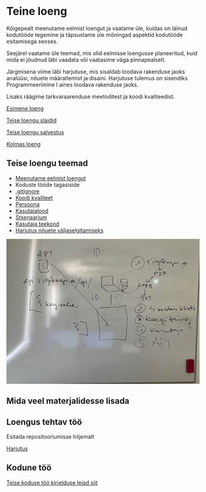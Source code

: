 # Teine loeng

Kõigepealt meenutame eelmist loengut ja vaatame üle, kuidas on läinud kodutööde tegemine ja täpsustame üle mõningad aspektid kodutööde esitamisega seoses.

Seejärel vaatame üle teemad, mis olid eelmisse loengusse planeeritud, kuid mida ei jõudnud läbi vaadata või vaatasime väga pinnapealselt.

Järgmisena viime läbi harjutuse, mis sisaldab loodava rakenduse jaoks analüüsi, nõuete määratlemist ja disaini. Harjutuse tulemus on sisendiks Programmeerimine I aines loodava rakenduse jaoks.

Lisaks räägime tarkvaraarenduse meetoditest ja koodi kvaliteedist.

[Esimene loeng](../loeng_01/README.md)

[Teise loengu slaidid](files/slaidid_02.pdf)

[Teise loengu salvestus](https://youtu.be/rh8k2sevui4)

[Kolmas loeng](../loeng_03/README.md)

## Teise loengu teemad

- [Meenutame eelmist loengut](../loeng_01/README.md)
- Koduste tööde tagasiside
- [.gitignore](../../concepts/gitignore/README.md)
- [Koodi kvaliteet](../../concepts/koodikvaliteet/README.md)
- [Persoona](../../concepts/persoona/README.md)
- [Kasutajalood](../../concepts/kasutajalugu/README.md)
- [Stsenaarium](../../concepts/stsenaarium/README.md)
- [Kasutaja teekond](../../concepts/kasutajateekond/README.md)
- [Harjutus nõuete väljaselgitamiseks](files/harjutus.md)

![Teine loeng](files/teine_loeng.jpg)

## Mida veel materjalidesse lisada

## Loengus tehtav töö

Esitada repositooriumisse hiljemalt

[Harjutus](files/harjutus.md)

## Kodune töö

[Teise koduse töö kirjelduse leiad siit](../../docs/kodusedtood/kodune_02.md)
